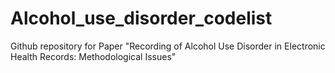 # Alcohol_use_disorder_codelist
Github repository for Paper "Recording of Alcohol Use Disorder in Electronic Health Records: Methodological Issues"
